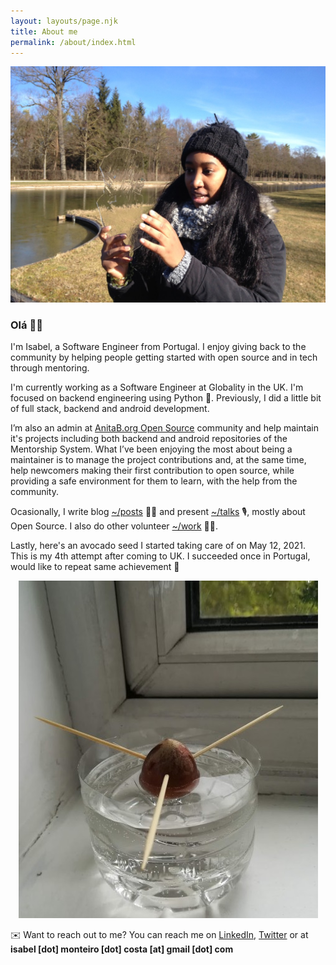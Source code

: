 ```yaml
---
layout: layouts/page.njk
title: About me
permalink: /about/index.html
---
```


![Isabel in Germany all covered from cold](/images/me-out-in-the-cold.jpg)

### Olá 👋🏾

I'm Isabel, a Software Engineer from Portugal. I enjoy giving back to the community by helping people getting started with open source and in tech through mentoring.

I'm currently working as a Software Engineer at Globality in the UK. I'm focused on backend engineering using Python 🐍. Previously, I did a little bit of full stack, backend and android development.

I’m also an admin at [AnitaB.org Open Source](https://github.com/anitab-org) community and help maintain it's projects including both backend and android repositories of the Mentorship System. What I’ve been enjoying the most about being a maintainer is to manage the project contributions and, at the same time, help newcomers making their first contribution to open source, while providing a safe environment for them to learn, with the help from the community.

Ocasionally, I write blog [~/posts](/posts/) ✍🏾  and present [~/talks](/talks/) 🎙️, mostly about Open Source. I also do other volunteer [~/work](/work/) 👐🏾.

Lastly, here's an avocado seed I started taking care of on May 12, 2021. This is my 4th attempt after coming to UK. I succeeded once in Portugal, would like to repeat same achievement 🌱

<div style="text-align:center"><img alt="avocado plant seed I planted" src="/images/may-twelve-avocado-plant.jpg"/></div>

✉️ Want to reach out to me? You can reach me on [LinkedIn](https://www.linkedin.com/in/isabelcmdcosta), [Twitter](https://twitter.com/isabelcmdcosta) or at **isabel [dot] monteiro [dot] costa [at] gmail [dot] com** 
